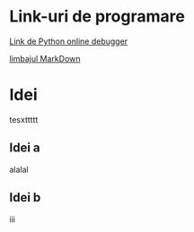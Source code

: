 # Link-uri de programare
[Link de Python online debugger](http://www.pythontutor.com/visualize.html#mode=edit "mouse over hint... aaa click me.")

[limbajul MarkDown](https://github.com/adam-p/markdown-here/wiki/Markdown-Cheatsheet)

# Idei
tesxttttt
## Idei a
alalal

## Idei b
iii
